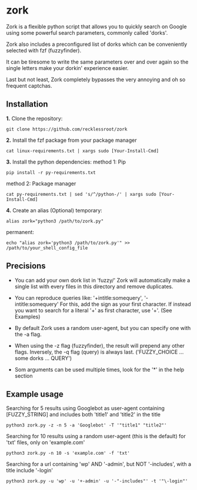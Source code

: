 # zork

Zork is a flexible python script that allows you to quickly search on Google
using some powerful search parameters, commonly called 'dorks'.

Zork also includes a preconfigured list of dorks which can be conveniently selected with fzf (fuzzyfinder).

It can be tiresome to write the same parameters over and over again
so the single letters make your dorkin' experience easier.

Last but not least, Zork completely bypasses the very annoying and oh so frequent captchas.


## Installation

**1.** Clone the repository:
```shell
git clone https://github.com/recklessroot/zork
```
**2.** Install the fzf package from your package manager
```shell
cat linux-requirements.txt | xargs sudo [Your-Install-Cmd]
```

**3.** Install the python dependencies:
method 1: Pip
```shell
pip install -r py-requirements.txt
```
method 2: Package manager
```shell
cat py-requirements.txt | sed 's/^/python-/' | xargs sudo [Your-Install-Cmd]
```
**4.** Create an alias (Optional)
temporary:
```shell
alias zork="python3 /path/to/zork.py"
```
permanent:
```shell
echo "alias zork='python3 /path/to/zork.py'" >> /path/to/your_shell_config_file
```

## Precisions

- You can add your own dork list in 'fuzzy/'
  Zork will automatically make a single list with every files in this directory and remove duplicates.

- You can reproduce queries like: '+intitle:somequery', '-intitle:somequery'
  For this, add the sign as your first character.
  If instead you want to search for a literal '+' as first character, use '\+'. (See Examples)

- By default Zork uses a random user-agent, but you can specify one with the -a flag.

- When using the -z flag (fuzzyfinder), the result will prepend any other flags.
  Inversely, the -q flag (query) is always last.  ('FUZZY_CHOICE ... some dorks ... QUERY')

- Som arguments can be used multiple times, look for the '\*' in the help section


## Example usage

Searching for 5 results using Googlebot as user-agent containing [FUZZY_STRING] and includes both 'title1' and 'title2' in the title
```shell
python3 zork.py -z -n 5 -a 'Googlebot' -T '"title1" "title2"'
```

Searching for 10 results using a random user-agent (this is the default) for 'txt' files, only on 'example.com'
```shell
python3 zork.py -n 10 -s 'example.com' -f 'txt'
```

Searching for a url containing 'wp' AND '-admin', but NOT '-includes', with a title include '-login'
```shell
python3 zork.py -u 'wp' -u '+-admin' -u '-"-includes"' -t '"\-login"'
```
